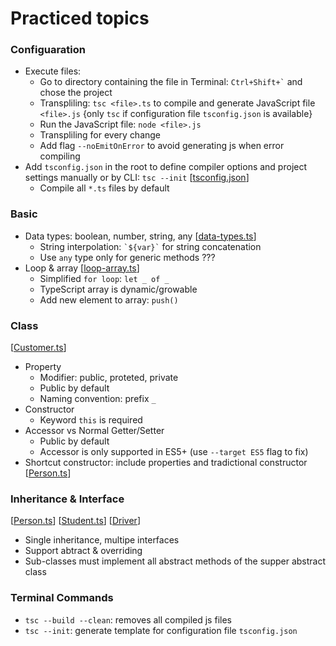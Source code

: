 # Practiced topics

### Configuaration
- Execute files:
  - Go to directory containing the file in Terminal: ``` Ctrl+Shift+` ``` and chose the project
  - Transpliling: ```tsc <file>.ts``` to compile and generate JavaScript file ```<file>.js``` {only ```tsc``` if configuration file ```tsconfig.json``` is available}
  - Run the JavaScript file: ```node <file>.js```
  - Transpliling for every change
  - Add flag ```--noEmitOnError``` to avoid generating js when error compiling
- Add ```tsconfig.json``` in the root to define compiler options and project settings manually or by CLI: ```tsc --init``` 
[[tsconfig.json](https://github.com/cpulover-practice/typescript/blob/master/tsconfig.json)]
  - Compile all ```*.ts``` files by default

### Basic
- Data types: boolean, number, string, any
[[data-types.ts](https://github.com/cpulover-practice/typescript/blob/master/data-types.ts)]
  - String interpolation: ``` `${var}` ``` for string concatenation
  - Use ```any``` type only for generic methods ???
- Loop & array 
[[loop-array.ts](https://github.com/cpulover-practice/typescript/blob/master/loop-array.ts)]
  - Simplified ```for loop```: ```let _ of _```
  - TypeScript array is dynamic/growable
  - Add new element to array: ```push()```

### Class
[[Customer.ts]()]
- Property
  - Modifier: public, proteted, private
  - Public by default
  - Naming convention: prefix ```_```
- Constructor
  - Keyword ```this``` is required
- Accessor vs Normal Getter/Setter
  - Public by default
  - Accessor is only supported in ES5+ (use ```--target ES5``` flag to fix)
- Shortcut constructor: include properties and tradictional constructor
[[Person.ts]()]

### Inheritance & Interface
[[Person.ts]()] [[Student.ts]()] [[Driver]()]
- Single inheritance, multipe interfaces
- Support abtract & overriding
- Sub-classes must implement all abstract methods of the supper abstract class

### Terminal Commands
- ```tsc --build --clean```: removes all compiled js files
- ```tsc --init```: generate template for configuration file ```tsconfig.json```
